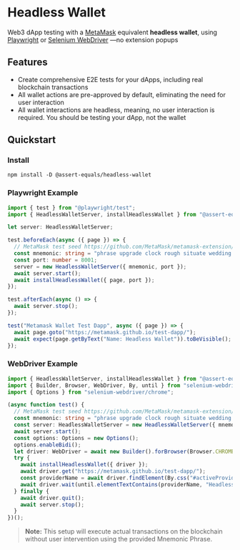 # Headless Wallet

Web3 dApp testing with a [MetaMask](https://metamask.io/) equivalent **headless wallet**, using [Playwright](https://playwright.dev/) or [Selenium WebDriver](https://www.selenium.dev/) —no extension popups

## Features

- Create comprehensive E2E tests for your dApps, including real blockchain transactions
- All wallet actions are pre-approved by default, eliminating the need for user interaction
- All wallet interactions are headless, meaning, no user interaction is required. You should be testing your dApp, not the wallet

## Quickstart

### Install

```shell
npm install -D @assert-equals/headless-wallet
```

### Playwright Example

```ts
import { test } from "@playwright/test";
import { HeadlessWalletServer, installHeadlessWallet } from "@assert-equals/headless-wallet";

let server: HeadlessWalletServer;

test.beforeEach(async ({ page }) => {
  // MetaMask test seed https://github.com/MetaMask/metamask-extension/blob/v12.8.1/test/e2e/seeder/ganache.ts
  const mnemonic: string = "phrase upgrade clock rough situate wedding elder clever doctor stamp excess tent";
  const port: number = 8001;
  server = new HeadlessWalletServer({ mnemonic, port });
  await server.start();
  await installHeadlessWallet({ page, port });
});

test.afterEach(async () => {
  await server.stop();
});

test("Metamask Wallet Test Dapp", async ({ page }) => {
  await page.goto("https://metamask.github.io/test-dapp/");
  await expect(page.getByText("Name: Headless Wallet")).toBeVisible();
});
```

### WebDriver Example

```ts
import { HeadlessWalletServer, installHeadlessWallet } from "@assert-equals/headless-wallet";
import { Builder, Browser, WebDriver, By, until } from "selenium-webdriver";
import { Options } from "selenium-webdriver/chrome";

(async function test() {
  // MetaMask test seed https://github.com/MetaMask/metamask-extension/blob/v12.8.1/test/e2e/seeder/ganache.ts
  const mnemonic: string = "phrase upgrade clock rough situate wedding elder clever doctor stamp excess tent";
  const server: HeadlessWalletServer = new HeadlessWalletServer({ mnemonic });
  await server.start();
  const options: Options = new Options();
  options.enableBidi();
  let driver: WebDriver = await new Builder().forBrowser(Browser.CHROME).setChromeOptions(options).build();
  try {
    await installHeadlessWallet({ driver });
    await driver.get("https://metamask.github.io/test-dapp/");
    const providerName = await driver.findElement(By.css("#activeProviderName"));
    await driver.wait(until.elementTextContains(providerName, "Headless Wallet"), 1000);
  } finally {
    await driver.quit();
    await server.stop();
  }
})();
```

> **Note:** This setup will execute actual transactions on the blockchain without user intervention using the provided Mnemonic Phrase.
